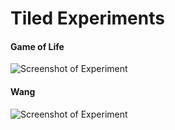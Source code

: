 # Tiled Experiments

#### Game of Life

![Screenshot of Experiment](https://raw.githubusercontent.com/sendorak/tiled-experiments/master/doc/game_of_life.gif)

#### Wang

![Screenshot of Experiment](https://raw.githubusercontent.com/sendorak/tiled-experiments/master/doc/wang.png)
